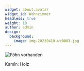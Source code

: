 ```yaml
---
widget: about.avatar
widget_id: Wohnzimmer
headless: true
weight: 10
author: admin
design:
  background:
    image: img-20230410-wa0003.jpg
---
```

![Föhn vorhanden](svgexport-47.svg "Föhn vorhanden")

Kamin: Holz